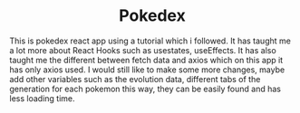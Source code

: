 <h1 align="center">Pokedex</h1>

This is pokedex react app using a tutorial which i followed. It has taught me a lot more about React Hooks such as usestates, useEffects. It has also taught me the different between fetch data and axios which on this app it has only axios used. I would still like to make some more changes, maybe add other variables such as the evolution data, different tabs of the generation for each pokemon this way, they can be easily found and has less loading time.
